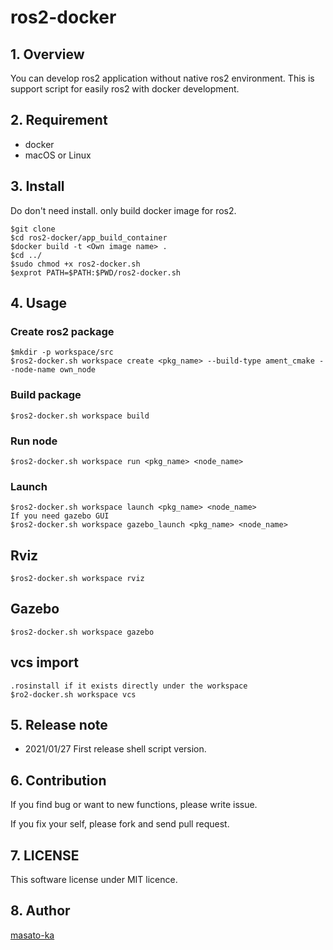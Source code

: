 # ros2-docker

## 1. Overview

You can develop ros2 application without native ros2 environment. This is support script for easily ros2 with docker development.

## 2. Requirement

* docker
* macOS or Linux

## 3. Install

Do don't need install. only build docker image for ros2.

```
$git clone
$cd ros2-docker/app_build_container
$docker build -t <Own image name> .
$cd ../
$sudo chmod +x ros2-docker.sh
$exprot PATH=$PATH:$PWD/ros2-docker.sh
```

## 4. Usage

### Create ros2 package

```
$mkdir -p workspace/src
$ros2-docker.sh workspace create <pkg_name> --build-type ament_cmake --node-name own_node
```

### Build package

```
$ros2-docker.sh workspace build
```

### Run node

```
$ros2-docker.sh workspace run <pkg_name> <node_name>
```

### Launch

```
$ros2-docker.sh workspace launch <pkg_name> <node_name>
If you need gazebo GUI
$ros2-docker.sh workspace gazebo_launch <pkg_name> <node_name>
```

## Rviz

```
$ros2-docker.sh workspace rviz
```

## Gazebo
```
$ros2-docker.sh workspace gazebo
```

## vcs import
```
.rosinstall if it exists directly under the workspace
$ro2-docker.sh workspace vcs
```

## 5. Release note

* 2021/01/27
 First release shell script version. 


## 6. Contribution

If you find bug or want to new functions, please write issue.

If you fix your self, please fork and send pull request.

## 7. LICENSE

This software license under MIT licence.


## 8. Author 

[masato-ka]()